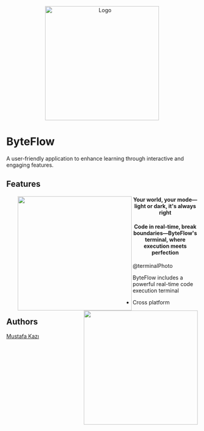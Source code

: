 
<p align="center">
  <img src="https://github.com/user-attachments/assets/216ae40d-04cb-4e56-b87e-52fd9fb9bc12" alt="Logo" width="300">
</p>


# ByteFlow

A user-friendly application to enhance learning through interactive and engaging features.  



## Features

<h4 style="text-align: center;">
  <img align="left" height="300" src="https://github.com/user-attachments/assets/a9f73f4c-fff2-4fe6-96e8-60dd3365e938" style="margin-left: 30px;">
  Your world, your mode—light or dark, it's always right
</h4>



<h4 style="text-align: center;">
  <img align="right" height="300" src="https://github.com/user-attachments/assets/25d0367a-f7f6-4487-b233-9ac5e6dc7475" style="margin-left: 30px;">
  Code in real-time, break boundaries—ByteFlow's terminal, where execution meets perfection
</h4>



@terminalPhoto

ByteFlow includes a powerful real-time code execution terminal


- Cross platform


## Authors
[Mustafa Kazı](https://www.linkedin.com/in/musoftware)

